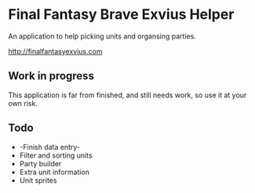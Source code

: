 # Final Fantasy Brave Exvius Helper
An application to help picking units and organsing parties.

http://finalfantasyexvius.com

## Work in progress
This application is far from finished, and still needs work, so use it at your own risk.

## Todo
* -Finish data entry-
* Filter and sorting units
* Party builder
* Extra unit information
* Unit sprites
